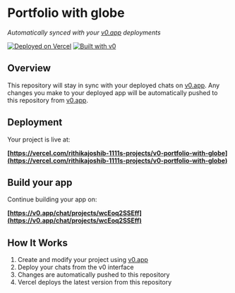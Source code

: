 # Portfolio with globe

*Automatically synced with your [v0.app](https://v0.app) deployments*

[![Deployed on Vercel](https://img.shields.io/badge/Deployed%20on-Vercel-black?style=for-the-badge&logo=vercel)](https://vercel.com/rithikajoshib-1111s-projects/v0-portfolio-with-globe)
[![Built with v0](https://img.shields.io/badge/Built%20with-v0.app-black?style=for-the-badge)](https://v0.app/chat/projects/wcEoq2SSEff)

## Overview

This repository will stay in sync with your deployed chats on [v0.app](https://v0.app).
Any changes you make to your deployed app will be automatically pushed to this repository from [v0.app](https://v0.app).

## Deployment

Your project is live at:

**[https://vercel.com/rithikajoshib-1111s-projects/v0-portfolio-with-globe](https://vercel.com/rithikajoshib-1111s-projects/v0-portfolio-with-globe)**

## Build your app

Continue building your app on:

**[https://v0.app/chat/projects/wcEoq2SSEff](https://v0.app/chat/projects/wcEoq2SSEff)**

## How It Works

1. Create and modify your project using [v0.app](https://v0.app)
2. Deploy your chats from the v0 interface
3. Changes are automatically pushed to this repository
4. Vercel deploys the latest version from this repository